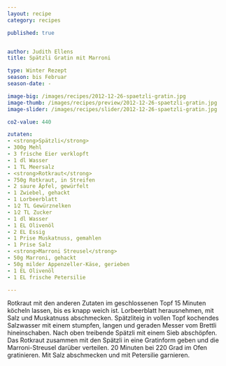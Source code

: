 ```yaml
---
layout: recipe
category: recipes

published: true


author: Judith Ellens
title: Spätzli Gratin mit Marroni

type: Winter Rezept
season: bis Februar
season-date: - 

image-big: /images/recipes/2012-12-26-spaetzli-gratin.jpg
image-thumb: /images/recipes/preview/2012-12-26-spaetzli-gratin.jpg
image-slider: /images/recipes/slider/2012-12-26-spaetzli-gratin.jpg

co2-value: 440

zutaten:
- <strong>Spätzli</strong>
- 300g Mehl
- 3 frische Eier verklopft
- 1 dl Wasser
- 1 TL Meersalz
- <strong>Rotkraut</strong>
- 750g Rotkraut, in Streifen
- 2 saure Äpfel, gewürfelt
- 1 Zwiebel, gehackt
- 1 Lorbeerblatt
- 1⁄2 TL Gewürznelken
- 1⁄2 TL Zucker
- 1 dl Wasser
- 1 EL Olivenöl
- 2 EL Essig
- 1 Prise Muskatnuss, gemahlen
- 1 Prise Salz
- <strong>Marroni Streusel</strong>
- 50g Marroni, gehackt
- 50g milder Appenzeller-Käse, gerieben
- 1 EL Olivenöl
- 1 EL frische Petersilie

---
```


Rotkraut mit den anderen Zutaten im geschlossenen Topf 15 Minuten köcheln lassen, bis es knapp weich ist. Lorbeerblatt herausnehmen, mit Salz und Muskatnuss abschmecken. Spätzliteig in vollen Topf kochendes Salzwasser mit einem stumpfen, langen und geraden Messer vom Brettli hineinschaben. Nach oben treibende Spätzli mit einem Sieb abschöpfen. Das Rotkraut zusammen mit den Spätzli in eine Gratinform geben und die Marroni-Streusel darüber verteilen. 20 Minuten bei 220 Grad im Ofen gratinieren. Mit Salz abschmecken und mit Petersilie garnieren.